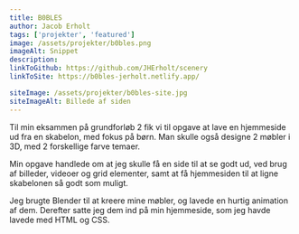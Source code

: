 ```yaml
---
title: B0BLES
author: Jacob Erholt
tags: ['projekter', 'featured']
image: /assets/projekter/b0bles.png
imageAlt: Snippet
description:
linkToGithub: https://github.com/JHErholt/scenery
linkToSite: https://b0bles-jerholt.netlify.app/

siteImage: /assets/projekter/b0bles-site.jpg
siteImageAlt: Billede af siden
---
```

<p>Til min eksammen på grundforløb 2 fik vi til opgave at lave en hjemmeside ud fra en skabelon, med fokus på børn. Man skulle også designe 2 møbler i 3D, med 2 forskellige farve temaer.</p>

<p>Min opgave handlede om at jeg skulle få en side til at se godt ud, ved brug af billeder, videoer og grid elementer, samt at få hjemmesiden til at ligne skabelonen så godt som muligt.</p>

<p>Jeg brugte Blender til at kreere mine møbler, og lavede en hurtig animation af dem. Derefter satte jeg dem ind på min hjemmeside, som jeg havde lavede med HTML og CSS.</p>